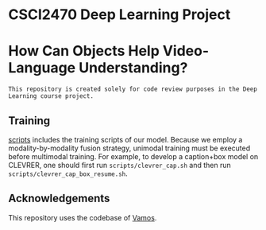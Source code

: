 # CSCI2470 Deep Learning Project
# How Can Objects Help Video-Language Understanding?

```
This repository is created solely for code review purposes in the Deep Learning course project.
```

## Training

[scripts](./scripts) includes the training scripts of our model.
Because we employ a modality-by-modality fusion strategy, unimodal training must be executed before multimodal training.
For example, to develop a caption+box model on CLEVRER, one should first run `scripts/clevrer_cap.sh` and then run `scripts/clevrer_cap_box_resume.sh`.

## Acknowledgements

This repository uses the codebase of [Vamos](https://github.com/brown-palm/Vamos).